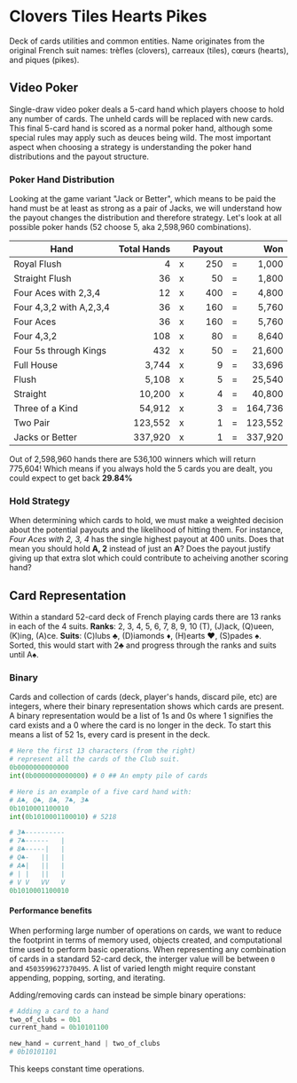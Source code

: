 # Clovers Tiles Hearts Pikes
Deck of cards utilities and common entities. Name originates from the original French suit names: trèfles (clovers), carreaux (tiles), cœurs (hearts), and piques (pikes).

## Video Poker
Single-draw video poker deals a 5-card hand which players choose to hold any number of cards. The unheld cards will be replaced with new cards. This final 5-card hand is scored as a normal poker hand, although some special rules may apply such as deuces being wild. The most important aspect when choosing a strategy is understanding the poker hand distributions and the payout structure.

### Poker Hand Distribution
Looking at the game variant "Jack or Better", which means to be paid the hand must be at least as strong as a pair of Jacks, we will understand how the payout changes the distribution and therefore strategy. Let's look at all possible poker hands (52 choose 5, aka 2,598,960 combinations).

|Hand|Total Hands| |Payout| |Won|
|----|----:|----|----:|----|----:|
|Royal Flush|4|x|250|=|1,000|
|Straight Flush|36|x|50|=|1,800|
|Four Aces with 2,3,4|12|x|400|=|4,800|
|Four 4,3,2 with A,2,3,4|36|x|160|=|5,760|
|Four Aces|36|x|160|=|5,760|
|Four 4,3,2|108|x|80|=|8,640|
|Four 5s through Kings|432|x|50|=|21,600|
|Full House|3,744|x|9|=|33,696|
|Flush|5,108|x|5|=|25,540|
|Straight|10,200|x|4|=|40,800|
|Three of a Kind|54,912|x|3|=|164,736|
|Two Pair|123,552|x|1|=|123,552|
|Jacks or Better|337,920|x|1|=|337,920|

Out of 2,598,960 hands there are 536,100 winners which will return 775,604! Which means if you always hold the 5 cards you are dealt, you could expect to get back **29.84%**

### Hold Strategy
When determining which cards to hold, we must make a weighted decision about the potential payouts and the likelihood of hitting them. For instance, *Four Aces with 2, 3, 4* has the single highest payout at 400 units. Does that mean you should hold **A, 2** instead of just an **A**? Does the payout justify giving up that extra slot which could contribute to acheiving another scoring hand?





## Card Representation

Within a standard 52-card deck of French playing cards there are 13 ranks in each of the 4 suits.
**Ranks**: 2, 3, 4, 5, 6, 7, 8, 9, 10 (T), (J)ack, (Q)ueen, (K)ing, (A)ce. **Suits**: (C)lubs ♣, (D)iamonds ♦, (H)earts ♥, (S)pades ♠. Sorted, this would start with 2♣ and progress through the ranks and suits until A♠.

### Binary
Cards and collection of cards (deck, player's hands, discard pile, etc) are integers, where their binary representation shows which cards are present.
A binary representation would be a list of 1s and 0s where 1 signifies the card exists and a 0 where the card is no longer in the deck. To start this means a list of 52 1s, every card is present in the deck.

```python
# Here the first 13 characters (from the right)
# represent all the cards of the Club suit.
0b0000000000000
int(0b0000000000000) # 0 ## An empty pile of cards

# Here is an example of a five card hand with:
# A♣, Q♣, 8♣, 7♣, 3♣
0b1010001100010
int(0b1010001100010) # 5218

# 3♣----------
# 7♣------   |
# 8♣-----|   |
# Q♣-   ||   |
# A♣|   ||   |
# | |   ||   |
# V V   VV   V
0b1010001100010
```

#### Performance benefits
When performing large number of operations on cards, we want to reduce the footprint in terms of memory used, objects created, and computational time used to perform basic operations. When representing any combination of cards in a standard 52-card deck, the interger value will be between `0` and `4503599627370495`. A list of varied length might require constant appending, popping, sorting, and iterating.

Adding/removing cards can instead be simple binary operations:
```python
# Adding a card to a hand
two_of_clubs = 0b1
current_hand = 0b10101100

new_hand = current_hand | two_of_clubs
# 0b10101101
```

This keeps constant time operations.

